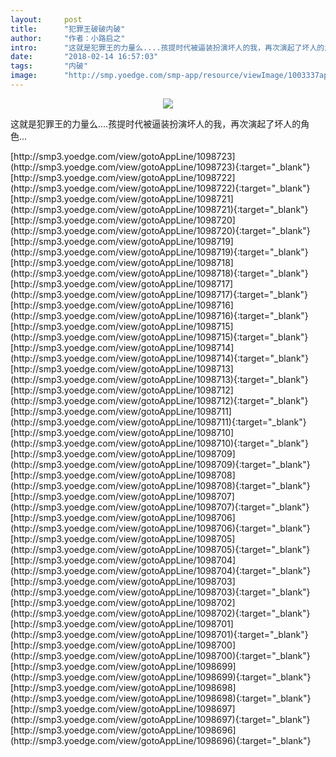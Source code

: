 ```yaml
---
layout:     post
title:      "犯罪王破破内破"
author:     "作者：小路启之"
intro:      "这就是犯罪王的力量么....孩提时代被逼装扮演坏人的我，再次演起了坏人的角色..."
date:       "2018-02-14 16:57:03"
tags:       "内破"
image:      "http://smp.yoedge.com/smp-app/resource/viewImage/1003337appline.png"
---
```

<div style="text-align: center">
<p><img src="http://smp.yoedge.com/smp-app/resource/viewImage/1003337appline.png"/></p>
</div>
<p class="post-meta">
<span>这就是犯罪王的力量么....孩提时代被逼装扮演坏人的我，再次演起了坏人的角色...</span>
</p>
[http://smp3.yoedge.com/view/gotoAppLine/1098723](http://smp3.yoedge.com/view/gotoAppLine/1098723){:target="_blank"}
[http://smp3.yoedge.com/view/gotoAppLine/1098722](http://smp3.yoedge.com/view/gotoAppLine/1098722){:target="_blank"}
[http://smp3.yoedge.com/view/gotoAppLine/1098721](http://smp3.yoedge.com/view/gotoAppLine/1098721){:target="_blank"}
[http://smp3.yoedge.com/view/gotoAppLine/1098720](http://smp3.yoedge.com/view/gotoAppLine/1098720){:target="_blank"}
[http://smp3.yoedge.com/view/gotoAppLine/1098719](http://smp3.yoedge.com/view/gotoAppLine/1098719){:target="_blank"}
[http://smp3.yoedge.com/view/gotoAppLine/1098718](http://smp3.yoedge.com/view/gotoAppLine/1098718){:target="_blank"}
[http://smp3.yoedge.com/view/gotoAppLine/1098717](http://smp3.yoedge.com/view/gotoAppLine/1098717){:target="_blank"}
[http://smp3.yoedge.com/view/gotoAppLine/1098716](http://smp3.yoedge.com/view/gotoAppLine/1098716){:target="_blank"}
[http://smp3.yoedge.com/view/gotoAppLine/1098715](http://smp3.yoedge.com/view/gotoAppLine/1098715){:target="_blank"}
[http://smp3.yoedge.com/view/gotoAppLine/1098714](http://smp3.yoedge.com/view/gotoAppLine/1098714){:target="_blank"}
[http://smp3.yoedge.com/view/gotoAppLine/1098713](http://smp3.yoedge.com/view/gotoAppLine/1098713){:target="_blank"}
[http://smp3.yoedge.com/view/gotoAppLine/1098712](http://smp3.yoedge.com/view/gotoAppLine/1098712){:target="_blank"}
[http://smp3.yoedge.com/view/gotoAppLine/1098711](http://smp3.yoedge.com/view/gotoAppLine/1098711){:target="_blank"}
[http://smp3.yoedge.com/view/gotoAppLine/1098710](http://smp3.yoedge.com/view/gotoAppLine/1098710){:target="_blank"}
[http://smp3.yoedge.com/view/gotoAppLine/1098709](http://smp3.yoedge.com/view/gotoAppLine/1098709){:target="_blank"}
[http://smp3.yoedge.com/view/gotoAppLine/1098708](http://smp3.yoedge.com/view/gotoAppLine/1098708){:target="_blank"}
[http://smp3.yoedge.com/view/gotoAppLine/1098707](http://smp3.yoedge.com/view/gotoAppLine/1098707){:target="_blank"}
[http://smp3.yoedge.com/view/gotoAppLine/1098706](http://smp3.yoedge.com/view/gotoAppLine/1098706){:target="_blank"}
[http://smp3.yoedge.com/view/gotoAppLine/1098705](http://smp3.yoedge.com/view/gotoAppLine/1098705){:target="_blank"}
[http://smp3.yoedge.com/view/gotoAppLine/1098704](http://smp3.yoedge.com/view/gotoAppLine/1098704){:target="_blank"}
[http://smp3.yoedge.com/view/gotoAppLine/1098703](http://smp3.yoedge.com/view/gotoAppLine/1098703){:target="_blank"}
[http://smp3.yoedge.com/view/gotoAppLine/1098702](http://smp3.yoedge.com/view/gotoAppLine/1098702){:target="_blank"}
[http://smp3.yoedge.com/view/gotoAppLine/1098701](http://smp3.yoedge.com/view/gotoAppLine/1098701){:target="_blank"}
[http://smp3.yoedge.com/view/gotoAppLine/1098700](http://smp3.yoedge.com/view/gotoAppLine/1098700){:target="_blank"}
[http://smp3.yoedge.com/view/gotoAppLine/1098699](http://smp3.yoedge.com/view/gotoAppLine/1098699){:target="_blank"}
[http://smp3.yoedge.com/view/gotoAppLine/1098698](http://smp3.yoedge.com/view/gotoAppLine/1098698){:target="_blank"}
[http://smp3.yoedge.com/view/gotoAppLine/1098697](http://smp3.yoedge.com/view/gotoAppLine/1098697){:target="_blank"}
[http://smp3.yoedge.com/view/gotoAppLine/1098696](http://smp3.yoedge.com/view/gotoAppLine/1098696){:target="_blank"}


